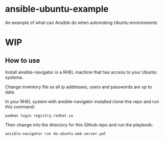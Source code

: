 # ansible-ubuntu-example
An example of what can Ansible do when automating Ubuntu environments

# WIP

## How to use

Install ansible-navigator in a RHEL machine that has access to your Ubuntu systems.

Change inventory file so all ip addresses, users and passwords are up to date.

In your RHEL system with ansible-navigator installed clone this repo and run this command:
```
podman login registry.redhat.io
```

Then change into the directory for this Github repo and run the playbook:
```
ansible-navigator run do-ubuntu-web-server.yml
```
